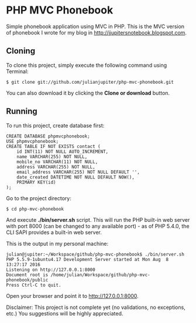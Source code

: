# PHP MVC Phonebook
Simple phonebook application using MVC in PHP. This is the MVC version of phonebook I wrote for my blog in http://jjupitersnotebook.blogspot.com.

## Cloning
To clone this project, simply execute the following command using Terminal:
```
$ git clone git://github.com/julianjupiter/php-mvc-phonebook.git
```
You can also download it by clicking the **Clone or download** button.

## Running
To run this project, create database first:
```
CREATE DATABASE phpmvcphonebook;
USE phpmvcphonebook;
CREATE TABLE IF NOT EXISTS contact (
    id INT(11) NOT NULL AUTO_INCREMENT,
    name VARCHAR(255) NOT NULL,
    mobile_no VARCHAR(11) NOT NULL,
    address VARCHAR(255) NOT NULL,
    email_address VARCHAR(255) NOT NULL DEFAULT '',
    date_created DATETIME NOT NULL DEFAULT NOW(),
    PRIMARY KEY(id)
);
```
Go to the project directory:
```
$ cd php-mvc-phonebook
```
And execute **./bin/server.sh** script. This will run the PHP built-in web server with port 8000 (can be changed to any available port) - as of PHP 5.4.0, the CLI SAPI provides a built-in web server.

This is the output in my personal machine:
```
julian@jupiter:~/Workspace/github/php-mvc-phonebook$ ./bin/server.sh
PHP 5.5.9-1ubuntu4.17 Development Server started at Mon Aug  8 13:27:17 2016
Listening on http://127.0.0.1:8000
Document root is /home/julian/Workspace/github/php-mvc-phonebook/public
Press Ctrl-C to quit.
``` 
Open your browser and point it to http://127.0.0.1:8000.

Disclaimer: This project is not complete yet (no validations, no exceptions, etc.) You suggestions will be highly appreciated.